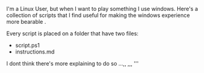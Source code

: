 I'm a Linux User, but when I want to play something I use windows. Here's a collection of scripts that I find useful for making the windows experience more bearable .

Every script is placed on a folder that have two files:

- script.ps1
- instructions.md

I dont think there's more explaining to do so ...,, ,,, '''


